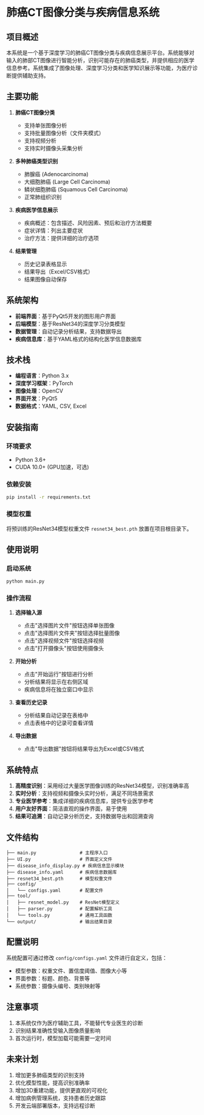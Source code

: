 # 肺癌CT图像分类与疾病信息系统

## 项目概述

本系统是一个基于深度学习的肺癌CT图像分类与疾病信息展示平台。系统能够对输入的肺部CT图像进行智能分析，识别可能存在的肺癌类型，并提供相应的医学信息参考。系统集成了图像处理、深度学习分类和医学知识展示等功能，为医疗诊断提供辅助支持。

## 主要功能

1. **肺癌CT图像分类**
   - 支持单张图像分析
   - 支持批量图像分析（文件夹模式）
   - 支持视频分析
   - 支持实时摄像头采集分析

2. **多种肺癌类型识别**
   - 肺腺癌 (Adenocarcinoma)
   - 大细胞肺癌 (Large Cell Carcinoma)
   - 鳞状细胞肺癌 (Squamous Cell Carcinoma)
   - 正常肺组织识别

3. **疾病医学信息展示**
   - 疾病概述：包含描述、风险因素、预后和治疗方法概要
   - 症状详情：列出主要症状
   - 治疗方法：提供详细的治疗选项

4. **结果管理**
   - 历史记录表格显示
   - 结果导出（Excel/CSV格式）
   - 结果图像自动保存

## 系统架构

- **前端界面**：基于PyQt5开发的图形用户界面
- **后端模型**：基于ResNet34的深度学习分类模型
- **数据管理**：自动记录分析结果，支持数据导出
- **疾病信息库**：基于YAML格式的结构化医学信息数据库

## 技术栈

- **编程语言**：Python 3.x
- **深度学习框架**：PyTorch
- **图像处理**：OpenCV
- **界面开发**：PyQt5
- **数据格式**：YAML, CSV, Excel

## 安装指南

### 环境要求

- Python 3.6+
- CUDA 10.0+ (GPU加速，可选)

### 依赖安装

```bash
pip install -r requirements.txt
```

### 模型权重

将预训练的ResNet34模型权重文件 `resnet34_best.pth` 放置在项目根目录下。

## 使用说明

### 启动系统

```bash
python main.py
```

### 操作流程

1. **选择输入源**
   - 点击"选择图片文件"按钮选择单张图像
   - 点击"选择图片文件夹"按钮选择批量图像
   - 点击"选择视频文件"按钮选择视频
   - 点击"打开摄像头"按钮使用摄像头

2. **开始分析**
   - 点击"开始运行"按钮进行分析
   - 分析结果将显示在右侧区域
   - 疾病信息将在独立窗口中显示

3. **查看历史记录**
   - 分析结果自动记录在表格中
   - 点击表格中的记录可查看详情

4. **导出数据**
   - 点击"导出数据"按钮将结果导出为Excel或CSV格式

## 系统特点

1. **高精度识别**：采用经过大量医学图像训练的ResNet34模型，识别准确率高
2. **实时分析**：支持视频和摄像头实时分析，满足不同场景需求
3. **专业医学参考**：集成详细的疾病信息库，提供专业医学参考
4. **用户友好界面**：简洁直观的操作界面，易于使用
5. **结果可追溯**：自动记录分析历史，支持数据导出和回溯查询

## 文件结构

```
├── main.py                # 主程序入口
├── UI.py                  # 界面定义文件
├── disease_info_display.py # 疾病信息显示模块
├── disease_info.yaml      # 疾病信息数据库
├── resnet34_best.pth      # 模型权重文件
├── config/
│   └── configs.yaml       # 配置文件
├── tool/
│   ├── resnet_model.py    # ResNet模型定义
│   ├── parser.py          # 配置解析工具
│   └── tools.py           # 通用工具函数
└── output/                # 输出结果目录
```

## 配置说明

系统配置可通过修改 `config/configs.yaml` 文件进行自定义，包括：

- 模型参数：权重文件、置信度阈值、图像大小等
- 界面参数：标题、颜色、背景等
- 系统参数：摄像头编号、类别映射等

## 注意事项

1. 本系统仅作为医疗辅助工具，不能替代专业医生的诊断
2. 识别结果准确性受输入图像质量影响
3. 首次运行时，模型加载可能需要一定时间

## 未来计划

1. 增加更多肺癌类型的识别支持
2. 优化模型性能，提高识别准确率
3. 增加3D重建功能，提供更直观的可视化
4. 增加病例管理系统，支持患者历史跟踪
5. 开发云端部署版本，支持远程诊断
